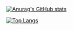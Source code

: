 [![Anurag's GitHub stats](https://github-readme-stats.vercel.app/api?username=jrdenilson)](https://github.com/anuraghazra/github-readme-stats)


[![Top Langs](https://github-readme-stats.vercel.app/api/top-langs/?username=jrdenilson)](https://github.com/anuraghazra/github-readme-stats)
